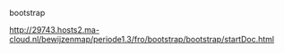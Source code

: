 bootstrap

http://29743.hosts2.ma-cloud.nl/bewijzenmap/periode1.3/fro/bootstrap/bootstrap/startDoc.html
